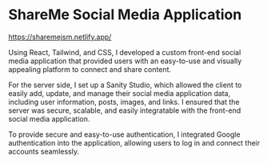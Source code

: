 # ShareMe Social Media Application
https://sharemejsm.netlify.app/

Using React, Tailwind, and CSS, I developed a custom front-end social media application that provided users with an easy-to-use and visually appealing platform to connect and share content.

For the server side, I set up a Sanity Studio, which allowed the client to easily add, update, and manage their social media application data, including user information, posts, images, and links. I ensured that the server was secure, scalable, and easily integratable with the front-end social media application.

To provide secure and easy-to-use authentication, I integrated Google authentication into the application, allowing users to log in and connect their accounts seamlessly.

